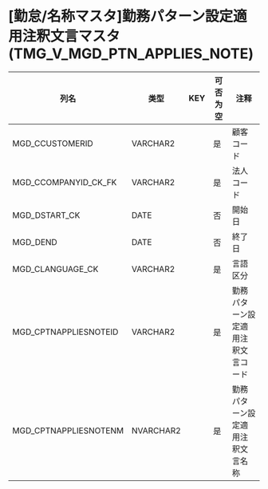 # [勤怠/名称マスタ]勤務パターン設定適用注釈文言マスタ(TMG_V_MGD_PTN_APPLIES_NOTE)
| 列名   | 类型   | KEY  | 可否为空 | 注释   |
| ---- | ---- | ---- | ---- | ---- |
|MGD_CCUSTOMERID|VARCHAR2||是|顧客コード|
|MGD_CCOMPANYID_CK_FK|VARCHAR2||是|法人コード|
|MGD_DSTART_CK|DATE||否|開始日|
|MGD_DEND|DATE||否|終了日|
|MGD_CLANGUAGE_CK|VARCHAR2||是|言語区分|
|MGD_CPTNAPPLIESNOTEID|VARCHAR2||是|勤務パターン設定適用注釈文言コード|
|MGD_CPTNAPPLIESNOTENM|NVARCHAR2||是|勤務パターン設定適用注釈文言名称|
